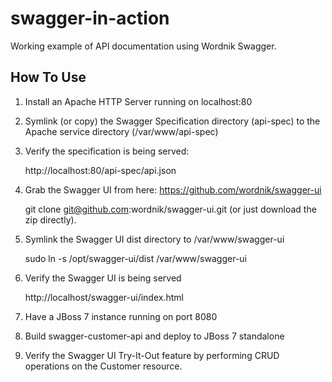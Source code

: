 swagger-in-action
=================

Working example of API documentation using Wordnik Swagger. 

How To Use
----------

1. Install an Apache HTTP Server running on localhost:80
2. Symlink (or copy) the Swagger Specification directory (api-spec) to the Apache service directory (/var/www/api-spec)
3. Verify the specification is being served:
  
    http://localhost:80/api-spec/api.json
  
4. Grab the Swagger UI from here: https://github.com/wordnik/swagger-ui

    git clone git@github.com:wordnik/swagger-ui.git
    (or just download the zip directly).
    
5. Symlink the Swagger UI dist directory to /var/www/swagger-ui

   sudo ln -s /opt/swagger-ui/dist /var/www/swagger-ui

6. Verify the Swagger UI is being served

    http://localhost/swagger-ui/index.html

7. Have a JBoss 7 instance running on port 8080
8. Build swagger-customer-api and deploy to JBoss 7 standalone
9. Verify the Swagger UI Try-It-Out feature by performing CRUD operations on the Customer resource.
